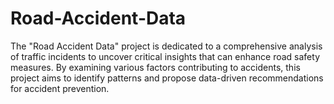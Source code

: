 # Road-Accident-Data
The "Road Accident Data" project is dedicated to a comprehensive analysis of traffic incidents to uncover critical insights that can enhance road safety measures. By examining various factors contributing to accidents, this project aims to identify patterns and propose data-driven recommendations for accident prevention.
